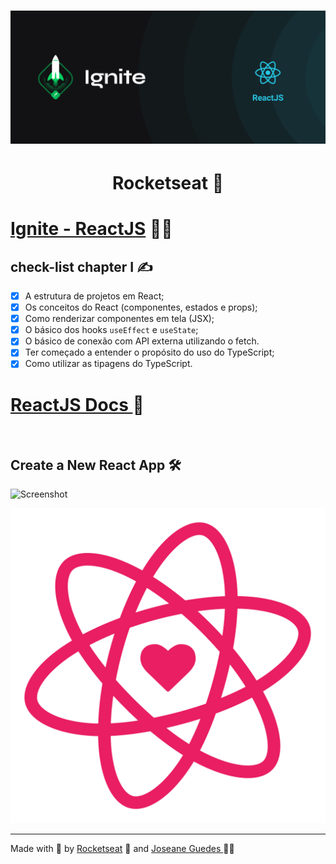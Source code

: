 <h1 align="center">  <img src="./.github/Ignite.png" width="800px" alt="Home page"> </h1> 

<h1 align="center">
Rocketseat  🚀 
</h1>

# [Ignite - ReactJS](https://rocketseat.com.br/ignite) 👩‍🚀

 
## check-list chapter I ✍️

- [x]  A estrutura de projetos em React;
- [x]  Os conceitos do React (componentes, estados e props);
- [x]  Como renderizar componentes em tela (JSX);
- [x]  O básico dos hooks `useEffect` e `useState`;
- [x]  O básico de conexão com API externa utilizando o fetch.
- [x]  Ter começado a entender o propósito do uso do TypeScript;
- [x]  Como utilizar as tipagens do TypeScript.

# [ReactJS Docs  ](https://reactjs.org/) 📖

<br/>

## Create a New React App  :hammer_and_wrench:


![Screenshot](https://cdn.jsdelivr.net/gh/facebook/create-react-app@27b42ac7efa018f2541153ab30d63180f5fa39e0/screencast.svg)


<p align="center">
  <img src="src/assets/images/react.svg" width="700" title="hover text">
</p>

<hr/>

Made with :purple_heart: by [Rocketseat](https://rocketseat.com.br/ignite) :rocket: and [Joseane Guedes ](https://github.com/Joseane-Guedes) :woman_technologist: 